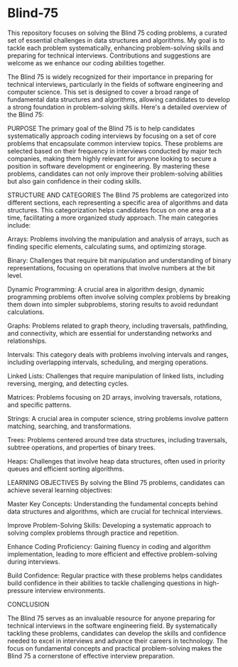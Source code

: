 # Blind-75
This repository focuses on solving the Blind 75 coding problems, a curated set of essential challenges in data structures and algorithms. My goal is to tackle each problem systematically, enhancing problem-solving skills and preparing for technical interviews. Contributions and suggestions are welcome as we enhance our coding abilities together.  

The Blind 75 is widely recognized for their importance in preparing for technical interviews, particularly in the fields of software engineering and computer science. This set is designed to cover a broad range of fundamental data structures and algorithms, allowing candidates to develop a strong foundation in problem-solving skills. Here's a detailed overview of the Blind 75:

PURPOSE
The primary goal of the Blind 75 is to help candidates systematically approach coding interviews by focusing on a set of core problems that encapsulate common interview topics. These problems are selected based on their frequency in interviews conducted by major tech companies, making them highly relevant for anyone looking to secure a position in software development or engineering. By mastering these problems, candidates can not only improve their problem-solving abilities but also gain confidence in their coding skills.

STRUCTURE AND CATEGORIES
The Blind 75 problems are categorized into different sections, each representing a specific area of algorithms and data structures. This categorization helps candidates focus on one area at a time, facilitating a more organized study approach. The main categories include:

Arrays: Problems involving the manipulation and analysis of arrays, such as finding specific elements, calculating sums, and optimizing storage.

Binary: Challenges that require bit manipulation and understanding of binary representations, focusing on operations that involve numbers at the bit level.

Dynamic Programming: A crucial area in algorithm design, dynamic programming problems often involve solving complex problems by breaking them down into simpler subproblems, storing results to avoid redundant calculations.

Graphs: Problems related to graph theory, including traversals, pathfinding, and connectivity, which are essential for understanding networks and relationships.

Intervals: This category deals with problems involving intervals and ranges, including overlapping intervals, scheduling, and merging operations.

Linked Lists: Challenges that require manipulation of linked lists, including reversing, merging, and detecting cycles.

Matrices: Problems focusing on 2D arrays, involving traversals, rotations, and specific patterns.

Strings: A crucial area in computer science, string problems involve pattern matching, searching, and transformations.

Trees: Problems centered around tree data structures, including traversals, subtree operations, and properties of binary trees.

Heaps: Challenges that involve heap data structures, often used in priority queues and efficient sorting algorithms.

LEARNING OBJECTIVES
By solving the Blind 75 problems, candidates can achieve several learning objectives:

Master Key Concepts: Understanding the fundamental concepts behind data structures and algorithms, which are crucial for technical interviews.

Improve Problem-Solving Skills: Developing a systematic approach to solving complex problems through practice and repetition.

Enhance Coding Proficiency: Gaining fluency in coding and algorithm implementation, leading to more efficient and effective problem-solving during interviews.

Build Confidence: Regular practice with these problems helps candidates build confidence in their abilities to tackle challenging questions in high-pressure interview environments.

CONCLUSION

The Blind 75 serves as an invaluable resource for anyone preparing for technical interviews in the software engineering field. By systematically tackling these problems, candidates can 
develop the skills and confidence needed to excel in interviews and advance their careers in technology. The focus on fundamental concepts and practical problem-solving makes the Blind 75 a cornerstone of effective interview preparation.
